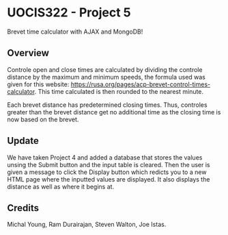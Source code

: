 # UOCIS322 - Project 5 #
Brevet time calculator with AJAX and MongoDB!

## Overview

Controle open and close times are calculated by dividing the controle distance by the maximum and minimum speeds, the formula used was given for this website: https://rusa.org/pages/acp-brevet-control-times-calculator. This time calculated is then rounded to the nearest minute.

Each brevet distance has predetermined closing times. Thus, controles greater than the brevet distance get no additional time as the closing time is now based on the brevet.

## Update 

We have taken Project 4 and added a database that stores the values unsing the Submit button and the input table is cleared. Then the user is given a message to click the Display button which redicts you to a new HTML page where the inputted values are displayed. It also displays the distance as well as where it begins at. 

## Credits

Michal Young, Ram Durairajan, Steven Walton, Joe Istas.
